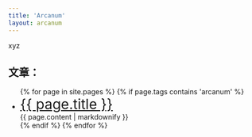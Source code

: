 ```yaml
---
title: 'Arcanum'
layout: arcanum
---
```


xyz

<h2>文章：</h2>
<ul>
{% for page in site.pages %}
    {% if page.tags contains 'arcanum' %}
        <li>
            <a style="font-size: 2em;" href="{{ page.url | relative_url }}">{{ page.title }}</a>
            <div>{{ page.content | markdownify }}</div>
        </li>
    {% endif %}
{% endfor %}
</ul>
